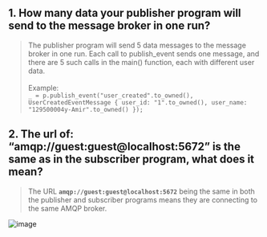 ## 1. How many data your publisher program will send to the message broker in one run? 
> The publisher program will send 5 data messages to the message broker in one run. Each call to publish_event sends one message, and there are 5 such calls in the main() function, each with different user data. <br> <br>
> Example: <br>
`_ = p.publish_event("user_created".to_owned(),
    UserCreatedEventMessage { user_id: "1".to_owned(), user_name: 
    "129500004y-Amir".to_owned() });`

## 2. The url of: “amqp://guest:guest@localhost:5672” is the same as in the subscriber program, what does it mean?
> The URL **`amqp://guest:guest@localhost:5672`** being the same in both the publisher and subscriber programs means they are connecting to the same AMQP broker. 

![image](https://github.com/sorfeb/tutorial8-publisher/assets/112263712/221cf6d9-e3f6-49ee-a215-8d7bb969fd9e)

